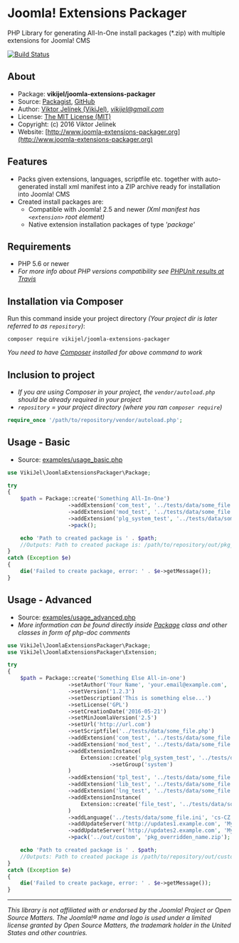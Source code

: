 #   Joomla! Extensions Packager
PHP Library for generating All-In-One install packages (*.zip) with multiple extensions for Joomla! CMS

[![Build Status](https://travis-ci.org/vikijel/joomla-extensions-packager.svg?branch=master)](https://travis-ci.org/vikijel/joomla-extensions-packager)

##  About
-   Package: **vikijel/joomla-extensions-packager**
-   Source: [Packagist](https://packagist.org/packages/vikijel/joomla-extensions-packager), [GitHub](https://github.com/vikijel/joomla-extensions-packager)
-   Author: [Viktor Jelínek (VikiJel)](http://www.vikijel.cz), *<vikijel@gmail.com>*
-   License: [The MIT License (MIT)](LICENSE.txt)
-   Copyright: (c) 2016 Viktor Jelínek
-	Website: [http://www.joomla-extensions-packager.org](http://www.joomla-extensions-packager.org)

##  Features
-   Packs given extensions, languages, scriptfile etc. together with auto-generated install xml manifest into a ZIP archive ready for installation into Joomla! CMS
-   Created install packages are: 
    -   Compatible with Joomla! 2.5 and newer *(Xml manifest has `<extension>` root element)*
    -   Native extension installation packages of type *'package'*

##  Requirements
-   PHP 5.6 or newer
-   *For more info about PHP versions compatibility see [PHPUnit results at Travis](https://travis-ci.org/vikijel/joomla-extensions-packager)*

##  Installation via Composer
Run this command inside your project directory *(Your project dir is later referred to as `repository`)*: 
```
composer require vikijel/joomla-extensions-packager
```

*You need to have [Composer](https://getcomposer.org/) installed for above command to work*

##  Inclusion to project
-   *If you are using Composer in your project, the `vendor/autoload.php` should be already required in your project*
-   *`repository` = your project directory (where you ran `composer require`)*

```php
require_once '/path/to/repository/vendor/autoload.php'; 
```

##  Usage  - Basic
-   Source: [examples/usage_basic.php](examples/usage_basic.php)

```php
use VikiJel\JoomlaExtensionsPackager\Package;

try
{
	$path = Package::create('Something All-In-One')
	               ->addExtension('com_test', '../tests/data/some_file.zip')
	               ->addExtension('mod_test', '../tests/data/some_file.zip', 'module', 'site')
	               ->addExtension('plg_system_test', '../tests/data/some_file.zip', 'plugin', null, 'system')
	               ->pack();

	echo 'Path to created package is ' . $path; 
	//Outputs: Path to created package is: /path/to/repository/out/pkg_something_all_in_one-1.0.0.zip
}
catch (Exception $e)
{
	die('Failed to create package, error: ' . $e->getMessage());
}
```

##  Usage - Advanced
-   Source: [examples/usage_advanced.php](examples/usage_advanced.php)
-   *More information can be found directly inside [Package](src/Package.php) class and other classes in form of php-doc comments*

```php
use VikiJel\JoomlaExtensionsPackager\Package;
use VikiJel\JoomlaExtensionsPackager\Extension;

try
{
	$path = Package::create('Something Else All-in-one')
	               ->setAuthor('Your Name', 'your.email@example.com', 'http://your.domain.example.com')
	               ->setVersion('1.2.3')
	               ->setDescription('This is something else...')
	               ->setLicense('GPL')
	               ->setCreationDate('2016-05-21')
	               ->setMinJoomlaVersion('2.5')
	               ->setUrl('http://url.com')
	               ->setScriptfile('../tests/data/some_file.php')
	               ->addExtension('com_test', '../tests/data/some_file.zip')
	               ->addExtension('mod_test', '../tests/data/some_file.zip', 'module', 'site')
	               ->addExtensionInstance(
		               Extension::create('plg_system_test', '../tests/data/some_file.zip', 'plugin')
		                        ->setGroup('system')
	               )
	               ->addExtension('tpl_test', '../tests/data/some_file.zip', 'template', 'admin')
	               ->addExtension('lib_test', '../tests/data/some_file.zip', 'library')
	               ->addExtension('lng_test', '../tests/data/some_file.zip', 'language', 'site')
	               ->addExtensionInstance(
		               Extension::create('file_test', '../tests/data/some_file.zip', 'file')
	               )
	               ->addLanguage('../tests/data/some_file.ini', 'cs-CZ')
	               ->addUpdateServer('http://updates1.example.com', 'My update server 1')
	               ->addUpdateServer('http://updates2.example.com', 'My update server 2', 'collection', 2)
	               ->pack('../out/custom', 'pkg_overridden_name.zip');

	echo 'Path to created package is ' . $path;
	//Outputs: Path to created package is /path/to/repository/out/custom/pkg_overridden_name.zip
}
catch (Exception $e)
{
	die('Failed to create package, error: ' . $e->getMessage());
}
```

--- 

*This library is not affiliated with or endorsed by the Joomla! Project or Open Source Matters. The Joomla!® name and logo is used under a limited license granted by Open Source Matters, the trademark holder in the United States and other countries.*
